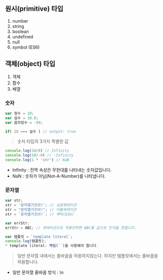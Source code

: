 ## 원시(primitive) 타입
1. number
2. string
3. boolean
4. undefined
5. null
6. symbol (ES6)

## 객체(object) 타입
1. 객체
2. 함수
3. 배열


### 숫자
```javascript
var 정수 = 10;
var 실수 = 10.0;
var 음의정수 = -99;

if( 10 === 실수 ) // output: true 

```
> 숫자 타입의 3가지 특별한 값
```javascript
console.log(10/0) // Infinity
console.log(10/-0) // -Infinity
console.log(1 * 'str') // NaN
```
* Infinity : 전역 속성은 무한대를 나타내는 숫자값입니다.
* NaN : 숫자가 아님(Not-A-Number)를 나타냅니다.

### 문자열
```javascript
var str;
str = '문자열가즈아!'; // 싱글쿼테이션
str = "문자열가즈아!"; // 더블쿼테이션
str = `문자열가즈아!`; // 백틱(ES6)

var errStr;
errStr = ABC; // 쿼테이션으로 적용안하면 ABC를 값으로 인식을 못합니다.

var 템플릿 = `template literal`;
console.log(템플릿);
* template literal: 백팀(``)을 사용해야 합니다.
```
> 일반 문자열 내에서는 줄바꿈을 허용하지않는다. 하지만 템플릿에서는 줄바꿈을 허용합니다.
* 일반 문자열 줄바꿈 방식 : \n
